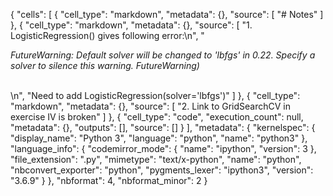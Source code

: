 {
 "cells": [
  {
   "cell_type": "markdown",
   "metadata": {},
   "source": [
    "# Notes"
   ]
  },
  {
   "cell_type": "markdown",
   "metadata": {},
   "source": [
    "1. LogisticRegression() gives following error:\n",
    "<br><p><i>FutureWarning: Default solver will be changed to 'lbfgs' in 0.22. Specify a solver to silence this warning. FutureWarning)</i></p><br>\n",
    "Need to add LogisticRegression(solver='lbfgs')"
   ]
  },
  {
   "cell_type": "markdown",
   "metadata": {},
   "source": [
    "2. Link to GridSearchCV in exercise IV is broken"
   ]
  },
  {
   "cell_type": "code",
   "execution_count": null,
   "metadata": {},
   "outputs": [],
   "source": []
  }
 ],
 "metadata": {
  "kernelspec": {
   "display_name": "Python 3",
   "language": "python",
   "name": "python3"
  },
  "language_info": {
   "codemirror_mode": {
    "name": "ipython",
    "version": 3
   },
   "file_extension": ".py",
   "mimetype": "text/x-python",
   "name": "python",
   "nbconvert_exporter": "python",
   "pygments_lexer": "ipython3",
   "version": "3.6.9"
  }
 },
 "nbformat": 4,
 "nbformat_minor": 2
}

